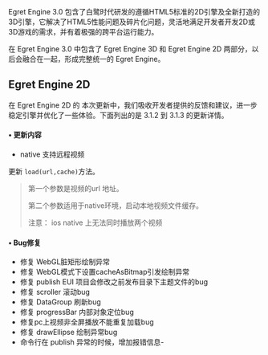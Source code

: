 Egret Engine 3.0 包含了白鹭时代研发的遵循HTML5标准的2D引擎及全新打造的3D引擎，它解决了HTML5性能问题及碎片化问题，灵活地满足开发者开发2D或3D游戏的需求，并有着极强的跨平台运行能力。

在 Egret Engine 3.0 中包含了 Egret Engine 3D 和 Egret Engine 2D 两部分，以后会融合在一起，形成完整统一的 Egret Engine。




## Egret Engine 2D

在 Egret Engine 2D 的 本次更新中，我们吸收开发者提供的反馈和建议，进一步稳定引擎并优化了一些体验。下面列出的是 3.1.2 到 3.1.3 的更新详情。

#### •	更新内容

- native 支持远程视频

更新 `load(url,cache)`方法。

> 第一个参数是视频的url 地址。
>
> 第二个参数适用于native环境，启动本地视频文件缓存。
>
> 注意： ios native  上无法同时播放两个视频

#### •	Bug修复

- 修复 WebGL脏矩形绘制异常
- 修复 WebGL模式下设置cacheAsBitmap引发绘制异常
- 修复 publish EUI 项目会修改之前发布目录下主题文件的bug
- 修复 scroller 滚动bug
- 修复 DataGroup 刷新bug
- 修复 progressBar 内部对象定位bug
- 修复pc上视频非全屏播放不能重复加载bug
- 修复 drawEllipse 绘制异常bug
- 命令行在 publish 异常的时候，增加报错信息- 